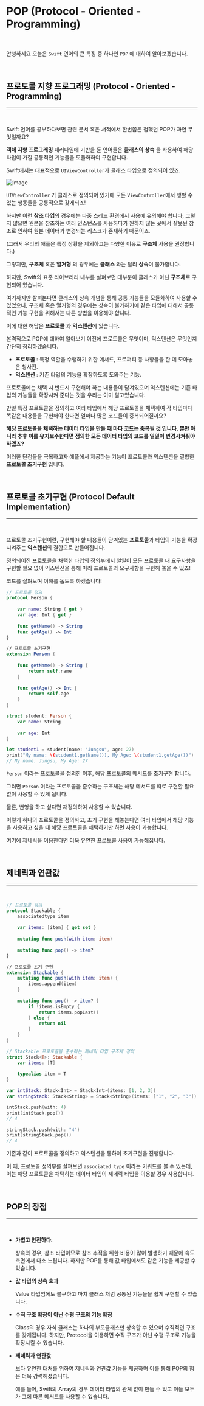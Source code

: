 # POP (Protocol - Oriented - Programming)

<br>

안녕하세요 오늘은 `Swift` 언어의 큰 특징 중 하나인 `POP` 에 대하여 알아보겠습니다.

<br>

## 프로토콜 지향 프로그래밍 (Protocol - Oriented - Programming)
---

<br>

Swift 언어를 공부하다보면 관련 문서 혹은 서적에서 한번쯤은 접했던 POP가 과연 무엇일까요?

**객체 지향 프로그래밍** 패러다임에 기반을 둔 언어들은 **클래스의 상속** 을 사용하여 해당 타입이 가질 공통적인 기능들을 모듈화하여 구현합니다.

Swift에서는 대표적으로 `UIViewController`가 클래스 타입으로 정의되어 있죠.

![image](https://user-images.githubusercontent.com/33051018/96221251-2e9dce80-0fc5-11eb-85f9-b9657fe05729.png)

`UIViewController` 가 클래스로 정의되어 있기에 모든 `ViewController`에서 행할 수 있는 행동들을 공통적으로 갖게되죠!

하지만 이런 **참조 타입**의 경우에는 다중 스레드 환경에서 사용에 유의해야 합니다, 그렇지 않으면 원본을 참조하는 여러 인스턴스를 사용하다가 원하지 않는 곳에서 잘못된 참조로 인하여 원본 데이터가 변경되는 리스크가 존재하기 때문이죠.

(그래서 우리의 애플은 특정 상황을 제외하고는 다양한 이유로 **구조체** 사용을 권장합니다.)

그렇지만, **구조체** 혹은 **열거형** 의 경우에는 **클래스** 와는 달리 **상속**이 불가합니다.

하지만, Swift의 표준 라이브러리 내부를 살펴보면 대부분이 클래스가 아닌 **구조체**로 구현되어 있습니다.

여기까지만 살펴본다면 클래스의 상속 개념을 통해 공통 기능들을 모듈화하여 사용할 수 있었으나, 구조체 혹은 열거형의 경우에는 상속이 불가하기에 같은 타입에 대해서 공통적인 기능 구현을 위해서는 다른 방법을 이용해야 합니다.

이에 대한 해답은 **프로토콜** 과 **익스텐션**에 있습니다.

본격적으로 POP에 대하여 알아보기 이전에 프로토콜은 무엇이며, 익스텐션은 무엇인지 간단히 정리하겠습니다.

- **프로토콜** : 특정 역할을 수행하기 위한 메서드, 프로퍼티 등 사항들을 한 데 모아놓은 청사진.
- **익스텐션** : 기존 타입의 기능을 확장하도록 도와주는 기능.

프로토콜에는 채택 시 반드시 구현해야 하는 내용들이 담겨있으며 익스텐션에는 기존 타입의 기능들을 확장시켜 준다는 것을 우리는 이미 알고있습니다.

만일 특정 프로토콜을 정의하고 여러 타입에서 해당 프로토콜을 채택하여 각 타입마다 똑같은 내용들을 구현해야 한다면 얼마나 많은 코드들이 중복되어질까요?

**해당 프로토콜을 채택하는 데이터 타입을 만들 때 마다 코드는 중복될 것 입니다. 뿐만 아니라 추후 이를 유지보수한다면 정의한 모든 데이터 타입의 코드를 일일이 변경시켜줘야 하겠죠?**

이러한 단점들을 극복하고자 애플에서 제공하는 기능이 프로토콜과 익스텐션을 결합한 **프로토콜 초기구현** 입니다.

<br>

## 프로토콜 초기구현 (Protocol Default Implementation)
---

<br>

프로토콜 초기구현이란, 구현해야 할 내용들이 담겨있는 **프로토콜**과 타입의 기능을 확장시켜주는 **익스텐션**의 결합으로 만들어집니다.

정의되어진 프로토콜을 채택한 타입의 정의부에서 일일이 모든 프로토콜 내 요구사항을 구현할 필요 없이 익스텐션을 통해 미리 프로토콜의 요구사항을 구현해 놓을 수 있죠!

코드를 살펴보며 이해를 돕도록 하겠습니다!

```swift
// 프로토콜 정의
protocol Person {
    
    var name: String { get }
    var age: Int { get }
    
    func getName() -> String
    func getAge() -> Int
}

// 프로토콜 초기구현
extension Person {
    
    func getName() -> String {
        return self.name
    }
    
    func getAge() -> Int {
        return self.age
    }
}

struct student: Person {
    var name: String
    
    var age: Int
}

let student1 = student(name: "Jungsu", age: 27)
print("My name: \(student1.getName()), My Age: \(student1.getAge())")
// My name: Jungsu, My Age: 27
```

`Person` 이라는 프로토콜을 정의한 이후, 해당 프로토콜의 메서드를 초기구현 합니다.

그러면 `Person` 이라는 프로토콜을 준수하는 구조체는 해당 메서드를 따로 구현할 필요 없이 사용할 수 있게 됩니다.

물론, 변형을 하고 싶다면 재정의하여 사용할 수 있습니다.

이렇게 하나의 프로토콜을 정의하고, 초기 구현을 해놓는다면 여러 타입에서 해당 기능을 사용하고 싶을 때 해당 프로토콜을 채택하기만 하면 사용이 가능합니다.

여기에 제네릭을 이용한다면 더욱 유연한 프로토콜 사용이 가능해집니다.

<br>

## 제네릭과 연관값
---

<br>

```swift
// 프로토콜 정의
protocol Stackable {
    associatedtype item
    
    var items: [item] { get set }
    
    mutating func push(with item: item)
    
    mutating func pop() -> item?
}

// 프로토콜 초기 구현
extension Stackable {
    mutating func push(with item: item) {
        items.append(item)
    }
    
    mutating func pop() -> item? {
        if !items.isEmpty {
            return items.popLast()
        } else {
            return nil
        }
    }
}

// Stackable 프로토콜을 준수하는 제네릭 타입 구조체 정의
struct Stack<T>: Stackable {
    var items: [T]
    
    typealias item = T
}

var intStack: Stack<Int> = Stack<Int>(items: [1, 2, 3])
var stringStack: Stack<String> = Stack<String>(items: ["1", "2", "3"])

intStack.push(with: 4)
print(intStack.pop())
// 4

stringStack.push(with: "4")
print(stringStack.pop())
// 4
```

기존과 같이 프로토콜을 정의하고 익스텐션을 통하여 초기구현을 진행합니다.

이 때, 프로토콜 정의부를 살펴보면 `associated type` 이라는 키워드를 볼 수 있는데, 이는 해당 프로토콜을 채택하는 데이터 타입이 제네릭 타입을 이용할 경우 사용합니다.

<br>

## POP의 장점
---
<br>

- **가볍고 안전하다.**

    상속의 경우, 참조 타입이므로 참조 추적을 위한 비용이 많이 발생하기 때문에 속도측면에서 다소 느립니다.
하지만 POP를 통해 값 타입에서도 같은 기능을 제공할 수 있습니다.

- **값 타입의 상속 효과**

    Value 타입임에도 불구하고 마치 클래스 처럼 공통된 기능들을 쉽게 구현할 수 있습니다.

- **수직 구조 확장이 아닌 수평 구조의 기능 확장**
  
    Class의 경우 자식 클래스는 하나의 부모클래스만 상속할 수 있으며 수직적인 구조를 갖게됩니다.
    하지만, Protocol을 이용하면 수직 구조가 아닌 수평 구조로 기능을 확장시킬 수 있습니다.

- **제네릭과 연관값**

    보다 유연한 대처를 위하여 제네릭과 연관값 기능을 제공하며 이를 통해 POP의 힘은 더욱 강력해졌습니다.

    예를 들어, Swift의 Array의 경우 데이터 타입의 관계 없이 만들 수 있고 이들 모두가 그에 따른 메서드를 사용할 수 있습니다.